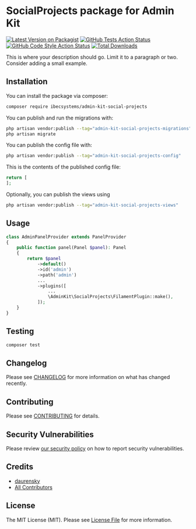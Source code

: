# SocialProjects package for Admin Kit

[![Latest Version on Packagist](https://img.shields.io/packagist/v/ibec-box/admin-kit-social-projects.svg?style=flat-square)](https://packagist.org/packages/ibecsystems/admin-kit-social-projects)
[![GitHub Tests Action Status](https://img.shields.io/github/actions/workflow/status/ibec-box/admin-kit-social-projects/run-tests.yml?branch=2.x&label=tests&style=flat-square)](https://github.com/ibec-box/admin-kit-social-projects/actions?query=workflow%3Arun-tests+branch%3A2.x)
[![GitHub Code Style Action Status](https://img.shields.io/github/actions/workflow/status/ibec-box/admin-kit-social-projects/fix-php-code-style-issues.yml?branch=2.x&label=code%20style&style=flat-square)](https://github.com/ibec-box/admin-kit-social-projects/actions?query=workflow%3A"Fix+PHP+code+style+issues"+branch%3A2.x)
[![Total Downloads](https://img.shields.io/packagist/dt/ibec-box/admin-kit-social-projects.svg?style=flat-square)](https://packagist.org/packages/ibecsystems/admin-kit-social-projects)

This is where your description should go. Limit it to a paragraph or two. Consider adding a small example.

## Installation

You can install the package via composer:

```bash
composer require ibecsystems/admin-kit-social-projects
```

You can publish and run the migrations with:

```bash
php artisan vendor:publish --tag="admin-kit-social-projects-migrations"
php artisan migrate
```

You can publish the config file with:

```bash
php artisan vendor:publish --tag="admin-kit-social-projects-config"
```

This is the contents of the published config file:

```php
return [
];
```

Optionally, you can publish the views using

```bash
php artisan vendor:publish --tag="admin-kit-social-projects-views"
```

## Usage

```php
class AdminPanelProvider extends PanelProvider
{
    public function panel(Panel $panel): Panel
    {
        return $panel
            ->default()
            ->id('admin')
            ->path('admin')
            ...
            ->plugins([
                ...
                \AdminKit\SocialProjects\FilamentPlugin::make(),
            ]);
    }
}
```

## Testing

```bash
composer test
```

## Changelog

Please see [CHANGELOG](CHANGELOG.md) for more information on what has changed recently.

## Contributing

Please see [CONTRIBUTING](CONTRIBUTING.md) for details.

## Security Vulnerabilities

Please review [our security policy](../../security/policy) on how to report security vulnerabilities.

## Credits

- [daurensky](https://github.com/IBEC-BOX)
- [All Contributors](../../contributors)

## License

The MIT License (MIT). Please see [License File](LICENSE.md) for more information.
